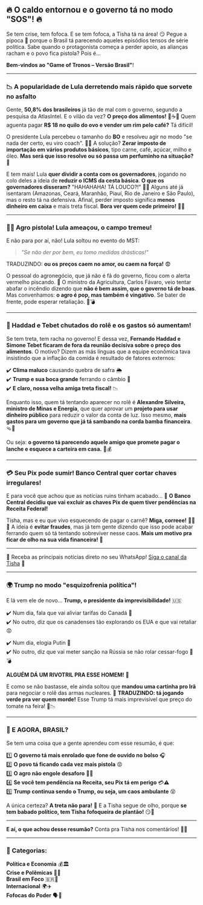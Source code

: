 
## **🔥 O caldo entornou e o governo tá no modo "SOS"! 🔥**  

Se tem crise, tem fofoca. E se tem fofoca, a Tisha tá na área! 
😏 Pegue a pipoca 🍿 porque o Brasil tá parecendo aqueles episódios tensos de série política. 
Sabe quando o protagonista começa a perder apoio, as alianças racham e o povo fica pistola? Pois é… 

**Bem-vindos ao "Game of Tronos – Versão Brasil"**!  

---  

### **📉 A popularidade de Lula derretendo mais rápido que sorvete no asfalto**  

Gente, **50,8% dos brasileiros** já tão de mal com o governo, segundo a pesquisa da AtlasIntel. E o vilão da vez? 
**O preço dos alimentos!** 🍖☕🍞 Quem aguenta pagar **R$ 18 no quilo do ovo e vender um rim pelo café?** Tá difícil!  

O presidente Lula percebeu o tamanho do **BO** e resolveu agir no modo "se nada der certo, eu viro coach". 🏋️‍♂️ A solução? **Zerar imposto de importação em vários produtos básicos**, tipo carne, café, açúcar, milho e óleo. **Mas será que isso resolve ou só passa um perfuminho na situação?** 🤔  

E tem mais! Lula **quer dividir a conta com os governadores**, jogando no colo deles a ideia de **reduzir o ICMS da cesta básica**. **O que os governadores disseram?** "HAHAHAHA! TÁ LOUCO?!" 🤡💸 Alguns até já isentaram (Amazonas, Ceará, Maranhão, Piauí, Rio de Janeiro e São Paulo), mas o resto tá na defensiva. Afinal, perder imposto significa **menos dinheiro em caixa** e mais treta fiscal. **Bora ver quem cede primeiro!** 😬🔥  

---  

### **👨‍🌾 Agro pistola! Lula ameaçou, o campo tremeu!**  

E não para por aí, não! Lula soltou no evento do MST:  

> *"Se não der por bem, eu tomo medidas drásticas!"*  

TRADUZINDO: **ou os preços caem no amor, ou caem na força!** 😨  

O pessoal do agronegócio, que já não é fã do governo, ficou com o alerta vermelho piscando. 🚨 O ministro da Agricultura, Carlos Fávaro, veio tentar abafar o incêndio dizendo que **não é bem assim, que o governo tá de boas**. Mas convenhamos: **o agro é pop, mas também é vingativo**. Se bater de frente, pode esperar retaliação. 🚜💣  

---  

### **🤑 Haddad e Tebet chutados do rolê e os gastos só aumentam!**  

Se tem treta, tem racha no governo! E dessa vez, **Fernando Haddad e Simone Tebet ficaram de fora da reunião decisiva sobre o preço dos alimentos**. O motivo? Dizem as más línguas que a equipe econômica tava insistindo que a inflação da comida é resultado de fatores externos:  

✔️ **Clima maluco** causando quebra de safra 🌦️  
✔️ **Trump e sua boca grande** ferrando o câmbio 💸  
✔️ **E claro, nossa velha amiga treta fiscal!** 📉  

Enquanto isso, quem tá tentando aparecer no rolê é **Alexandre Silveira, ministro de Minas e Energia**, que quer aprovar um **projeto para usar dinheiro público** para reduzir o valor da conta de luz. Isso mesmo, **mais gastos para um governo que já tá sambando na corda bamba financeira**. 🩴🎪  

Ou seja: **o governo tá parecendo aquele amigo que promete pagar o lanche e esquece a carteira em casa.** 🍔💰  

---  

### **💳 Seu Pix pode sumir! Banco Central quer cortar chaves irregulares!**  

E para você que achou que as notícias ruins tinham acabado... 🚨 **O Banco Central decidiu que vai excluir as chaves Pix de quem tiver pendências na Receita Federal!**  

Tisha, mas e eu que vivo esquecendo de pagar o carnê? **Miga, correee!** 🏃‍♀️💸 A ideia é **evitar fraudes**, mas já tem gente dizendo que isso pode acabar ferrando quem só tá tentando sobreviver nesse caos. **Mais um motivo pra ficar de olho na sua vida financeira!** 👀  

---  

🌟 Receba as principais notícias direto no seu WhatsApp! <a href="https://www.whatsapp.com/channel/0029VaiPYBPLo4heVf0U3u2d" target="_blank" rel="noopener noreferrer">Siga o canal da Tisha</a> 📲

---

### **🌍 Trump no modo "esquizofrenia política"!**  

E lá vem ele de novo… **Trump, o presidente da imprevisibilidade!** 🇺🇸  

✔️ Num dia, fala que vai aliviar tarifas do Canadá 🍁  
✔️ No outro, diz que os canadenses tão explorando os EUA e que vai retaliar 😡  

✔️ Num dia, elogia Putin 🤝  
✔️ No outro, diz que vai meter sanção na Rússia se não rolar cessar-fogo 😤💣  

**ALGUÉM DÁ UM RIVOTRIL PRA ESSE HOMEM!** 💊  

E como se não bastasse, ele ainda soltou que **mandou uma cartinha pro Irã** para negociar o rolê das armas nucleares. 📝 **TRADUZINDO: tá jogando verde pra ver quem morde!** Esse Trump tá mais imprevisível que preço do tomate na feira! 🍅📉  

---  

### **🚀 E AGORA, BRASIL?**  

Se tem uma coisa que a gente aprendeu com esse resumão, é que:  

1️⃣ **O governo tá mais enrolado que fone de ouvido no bolso** 🎧  
2️⃣ **O povo tá ficando cada vez mais pistola** 😡  
3️⃣ **O agro não engole desaforo** 🚜🔥  
4️⃣ **Se você tem pendência na Receita, seu Pix tá em perigo** 💳⚠️  
5️⃣ **Trump continua sendo o Trump, ou seja, um caos ambulante** 😵  

A única certeza? **A treta não para!** 🚨 E a Tisha segue de olho, porque **se tem babado político, tem Tisha fofoqueira de plantão!** 😏💅  

---

**E aí, o que achou desse resumão?** Conta pra Tisha nos comentários! 💬🔥

---

### **📂 Categorias:**  
**Política e Economia** 💰🏛️  
**Crise e Polêmicas** 🚨🔥  
**Brasil em Foco** 🇧🇷👀  
**Internacional** 🌍✈️  
**Fofocas do Poder** 🗣️🤫  

